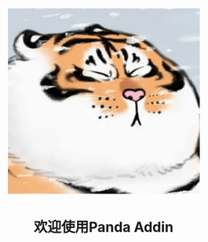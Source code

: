 <h1 align="center">
    <img src="README_md_files/faf97160-d20e-11ed-be64-0b27884aa10a.jpeg?v=1&type=image" style="width: 391px;height: 379px;" alt="jsdeliver"> 
</h1>
<h1 align="center"> 欢迎使用Panda Addin </h1>

